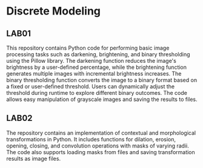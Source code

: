 # Discrete Modeling

## LAB01
This repository contains Python code for performing basic image processing tasks such as darkening, brightening, and binary thresholding using the Pillow library. The darkening function reduces the image's brightness by a user-defined percentage, while the brightening function generates multiple images with incremental brightness increases. The binary thresholding function converts the image to a binary format based on a fixed or user-defined threshold. Users can dynamically adjust the threshold during runtime to explore different binary outcomes. The code allows easy manipulation of grayscale images and saving the results to files.

## LAB02
The repository contains an implementation of contextual and morphological transformations in Python. It includes functions for dilation, erosion, opening, closing, and convolution operations with masks of varying radii. The code also supports loading masks from files and saving transformation results as image files.
